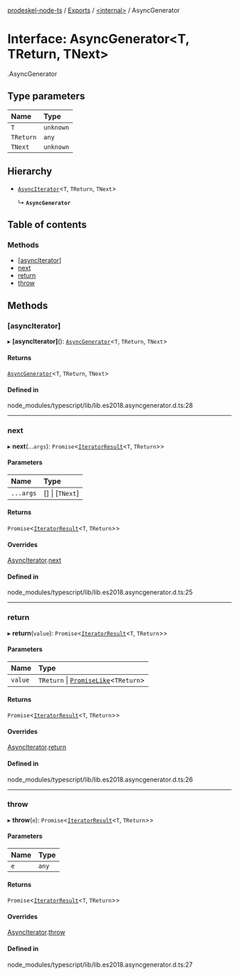 [prodeskel-node-ts](../README.md) / [Exports](../modules.md) / [<internal\>](../modules/internal_.md) / AsyncGenerator

# Interface: AsyncGenerator<T, TReturn, TNext\>

[<internal>](../modules/internal_.md).AsyncGenerator

## Type parameters

| Name | Type |
| :------ | :------ |
| `T` | `unknown` |
| `TReturn` | `any` |
| `TNext` | `unknown` |

## Hierarchy

- [`AsyncIterator`](internal_.AsyncIterator.md)<`T`, `TReturn`, `TNext`\>

  ↳ **`AsyncGenerator`**

## Table of contents

### Methods

- [[asyncIterator]](internal_.AsyncGenerator.md#[asynciterator])
- [next](internal_.AsyncGenerator.md#next)
- [return](internal_.AsyncGenerator.md#return)
- [throw](internal_.AsyncGenerator.md#throw)

## Methods

### [asyncIterator]

▸ **[asyncIterator]**(): [`AsyncGenerator`](internal_.AsyncGenerator.md)<`T`, `TReturn`, `TNext`\>

#### Returns

[`AsyncGenerator`](internal_.AsyncGenerator.md)<`T`, `TReturn`, `TNext`\>

#### Defined in

node_modules/typescript/lib/lib.es2018.asyncgenerator.d.ts:28

___

### next

▸ **next**(...`args`): `Promise`<[`IteratorResult`](../modules/internal_.md#iteratorresult)<`T`, `TReturn`\>\>

#### Parameters

| Name | Type |
| :------ | :------ |
| `...args` | [] \| [`TNext`] |

#### Returns

`Promise`<[`IteratorResult`](../modules/internal_.md#iteratorresult)<`T`, `TReturn`\>\>

#### Overrides

[AsyncIterator](internal_.AsyncIterator.md).[next](internal_.AsyncIterator.md#next)

#### Defined in

node_modules/typescript/lib/lib.es2018.asyncgenerator.d.ts:25

___

### return

▸ **return**(`value`): `Promise`<[`IteratorResult`](../modules/internal_.md#iteratorresult)<`T`, `TReturn`\>\>

#### Parameters

| Name | Type |
| :------ | :------ |
| `value` | `TReturn` \| [`PromiseLike`](internal_.PromiseLike.md)<`TReturn`\> |

#### Returns

`Promise`<[`IteratorResult`](../modules/internal_.md#iteratorresult)<`T`, `TReturn`\>\>

#### Overrides

[AsyncIterator](internal_.AsyncIterator.md).[return](internal_.AsyncIterator.md#return)

#### Defined in

node_modules/typescript/lib/lib.es2018.asyncgenerator.d.ts:26

___

### throw

▸ **throw**(`e`): `Promise`<[`IteratorResult`](../modules/internal_.md#iteratorresult)<`T`, `TReturn`\>\>

#### Parameters

| Name | Type |
| :------ | :------ |
| `e` | `any` |

#### Returns

`Promise`<[`IteratorResult`](../modules/internal_.md#iteratorresult)<`T`, `TReturn`\>\>

#### Overrides

[AsyncIterator](internal_.AsyncIterator.md).[throw](internal_.AsyncIterator.md#throw)

#### Defined in

node_modules/typescript/lib/lib.es2018.asyncgenerator.d.ts:27

